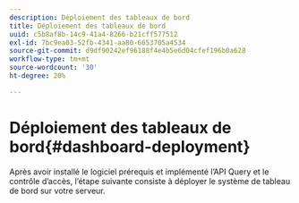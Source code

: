 ```yaml
---
description: Déploiement des tableaux de bord
title: Déploiement des tableaux de bord
uuid: c5b8af8b-14c9-41a4-8266-b21cff577512
exl-id: 7bc9ea03-52fb-4341-aa80-6653705a4534
source-git-commit: d9df90242ef96188f4e4b5e6d04cfef196b0a628
workflow-type: tm+mt
source-wordcount: '30'
ht-degree: 20%

---
```


# Déploiement des tableaux de bord{#dashboard-deployment}

Après avoir installé le logiciel prérequis et implémenté l’API Query et le contrôle d’accès, l’étape suivante consiste à déployer le système de tableau de bord sur votre serveur.
